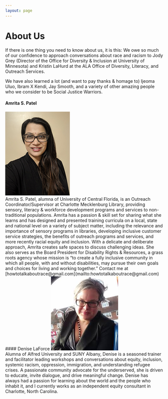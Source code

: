 ```yaml
---
layout: page
---
```

# About Us
If there is one thing you need to know about us, it is this: We owe so much of our confidence to approach conversations about race and racism to  Jody Grey (Director of the Office for Diversity & Inclusion at University of Minnesota) and Kristin LaHurd at the ALA Office of Diversity, Literacy, and Outreach Services.

We have also learned a lot (and want to pay thanks & homage to)  Ijeoma Uluo, Ibram X Kendi, Jay Smooth, and a variety of other amazing people who we consider to be Social Justice Warriors. 

#### Amrita S. Patel
<img src="/img/amrita.jpg" alt="Amrita S. Patel">
<br>
Amrita S. Patel, alumna of University of Central Florida, is an Outreach Coordinator/Supervisor at Charlotte Mecklenburg Library, providing sensory, literacy & workforce development programs and services to non-traditional populations. Amrita has a passion & skill set for sharing what she learns and has designed and presented training curricula on a local, state and national level on a variety of subject matter, including the relevance and importance of sensory programs in libraries, developing inclusive customer service strategies, the benefits of outreach programs and services, and more recently racial equity and inclusion. With a delicate and deliberate approach, Amrita creates safe spaces to discuss challenging ideas. She also serves as the Board President for Disability Rights & Resources, a grass roots agency whose mission is “to create a fully inclusive community in which all people, with and without disabilities, may pursue their own goals and choices for living and working together.” Contact me at [howtotalkaboutrace@gmail.com](mailto:howtotalkaboutrace@gmail.com)
#### Denise LaForce
<img src="/img/denise.jpg" alt="Denise LaForce">
<br>
Alumna of Alfred University and SUNY Albany, Denise is a seasoned trainer and facilitator leading workshops and conversations about equity, inclusion, systemic racism, oppression, immigration, and understanding refugee crises. A passionate community advocate for the underserved, she is driven to educate, invite dialogue, and drive meaningful change. Denise has  always had a passion for learning about the world and the people who inhabit it, and I currently works as an independent equity consultant in Charlotte, North Carolina.
